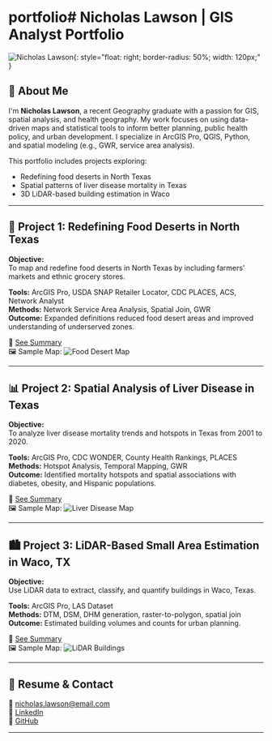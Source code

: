 # portfolio# Nicholas Lawson | GIS Analyst Portfolio

![Nicholas Lawson](./images/profile.jpg){: style="float: right; border-radius: 50%; width: 120px;" }

## 👋 About Me

I'm **Nicholas Lawson**, a recent Geography graduate with a passion for GIS, spatial analysis, and health geography. My work focuses on using data-driven maps and statistical tools to inform better planning, public health policy, and urban development. I specialize in ArcGIS Pro, QGIS, Python, and spatial modeling (e.g., GWR, service area analysis).

This portfolio includes projects exploring:
- Redefining food deserts in North Texas
- Spatial patterns of liver disease mortality in Texas
- 3D LiDAR-based building estimation in Waco

---

## 📍 Project 1: Redefining Food Deserts in North Texas

**Objective:**  
To map and redefine food deserts in North Texas by including farmers' markets and ethnic grocery stores.

**Tools:** ArcGIS Pro, USDA SNAP Retailer Locator, CDC PLACES, ACS, Network Analyst  
**Methods:** Network Service Area Analysis, Spatial Join, GWR  
**Outcome:** Expanded definitions reduced food desert areas and improved understanding of underserved zones.

📄 [See Summary](./project1_food_deserts/summary.md)  
🖼️ Sample Map: ![Food Desert Map](./images/food_desert_map_sample.png)

---

## 📊 Project 2: Spatial Analysis of Liver Disease in Texas

**Objective:**  
To analyze liver disease mortality trends and hotspots in Texas from 2001 to 2020.

**Tools:** ArcGIS Pro, CDC WONDER, County Health Rankings, PLACES  
**Methods:** Hotspot Analysis, Temporal Mapping, GWR  
**Outcome:** Identified mortality hotspots and spatial associations with diabetes, obesity, and Hispanic populations.

📄 [See Summary](./project2_liver_disease/summary.md)  
🖼️ Sample Map: ![Liver Disease Map](./images/liver_disease_hotspot_sample.png)

---

## 🏙️ Project 3: LiDAR-Based Small Area Estimation in Waco, TX

**Objective:**  
Use LiDAR data to extract, classify, and quantify buildings in Waco, Texas.

**Tools:** ArcGIS Pro, LAS Dataset  
**Methods:** DTM, DSM, DHM generation, raster-to-polygon, spatial join  
**Outcome:** Estimated building volumes and counts for urban planning.

📄 [See Summary](./project3_lidar_waco/summary.md)  
🖼️ Sample Map: ![LiDAR Buildings](./images/lidar_buildings_sample.png)

---

## 📄 Resume & Contact

📧 nicholas.lawson@email.com  
🔗 [LinkedIn](https://www.linkedin.com/in/your-profile)  
🧠 [GitHub](https://github.com/yourusername)

---
